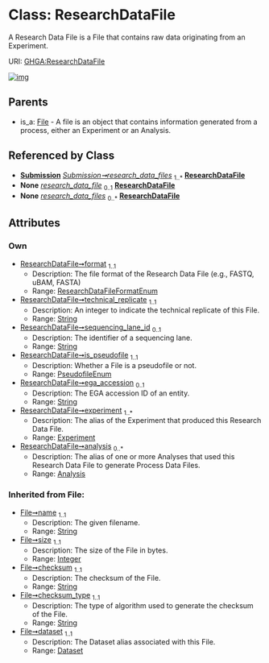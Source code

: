 
# Class: ResearchDataFile


A Research Data File is a File that contains raw data originating from an Experiment.

URI: [GHGA:ResearchDataFile](https://w3id.org/GHGA/ResearchDataFile)


[![img](https://yuml.me/diagram/nofunky;dir:TB/class/[Submission],[Analysis]<analysis%200..*-%20[ResearchDataFile&#124;format:ResearchDataFileFormatEnum;technical_replicate:string;sequencing_lane_id:string%20%3F;is_pseudofile:PseudofileEnum;ega_accession:string%20%3F;name(i):string;size(i):integer;checksum(i):string;checksum_type(i):string;alias(i):string],[Experiment]<experiment%201..*-%20[ResearchDataFile],[Submission]++-%20research_data_files%201..*>[ResearchDataFile],[Submission]-%20research_data_files(i)%200..*>[ResearchDataFile],[File]^-[ResearchDataFile],[File],[Experiment],[Dataset],[Analysis])](https://yuml.me/diagram/nofunky;dir:TB/class/[Submission],[Analysis]<analysis%200..*-%20[ResearchDataFile&#124;format:ResearchDataFileFormatEnum;technical_replicate:string;sequencing_lane_id:string%20%3F;is_pseudofile:PseudofileEnum;ega_accession:string%20%3F;name(i):string;size(i):integer;checksum(i):string;checksum_type(i):string;alias(i):string],[Experiment]<experiment%201..*-%20[ResearchDataFile],[Submission]++-%20research_data_files%201..*>[ResearchDataFile],[Submission]-%20research_data_files(i)%200..*>[ResearchDataFile],[File]^-[ResearchDataFile],[File],[Experiment],[Dataset],[Analysis])

## Parents

 *  is_a: [File](File.md) - A file is an object that contains information generated from a process, either an Experiment or an Analysis.

## Referenced by Class

 *  **[Submission](Submission.md)** *[Submission➞research_data_files](Submission_research_data_files.md)*  <sub>1..\*</sub>  **[ResearchDataFile](ResearchDataFile.md)**
 *  **None** *[research_data_file](research_data_file.md)*  <sub>0..1</sub>  **[ResearchDataFile](ResearchDataFile.md)**
 *  **None** *[research_data_files](research_data_files.md)*  <sub>0..\*</sub>  **[ResearchDataFile](ResearchDataFile.md)**

## Attributes


### Own

 * [ResearchDataFile➞format](ResearchDataFile_format.md)  <sub>1..1</sub>
     * Description: The file format of the Research Data File (e.g., FASTQ, uBAM, FASTA)
     * Range: [ResearchDataFileFormatEnum](ResearchDataFileFormatEnum.md)
 * [ResearchDataFile➞technical_replicate](ResearchDataFile_technical_replicate.md)  <sub>1..1</sub>
     * Description: An integer to indicate the technical replicate of this File.
     * Range: [String](types/String.md)
 * [ResearchDataFile➞sequencing_lane_id](ResearchDataFile_sequencing_lane_id.md)  <sub>0..1</sub>
     * Description: The identifier of a sequencing lane.
     * Range: [String](types/String.md)
 * [ResearchDataFile➞is_pseudofile](ResearchDataFile_is_pseudofile.md)  <sub>1..1</sub>
     * Description: Whether a File is a pseudofile or not.
     * Range: [PseudofileEnum](PseudofileEnum.md)
 * [ResearchDataFile➞ega_accession](ResearchDataFile_ega_accession.md)  <sub>0..1</sub>
     * Description: The EGA accession ID of an entity.
     * Range: [String](types/String.md)
 * [ResearchDataFile➞experiment](ResearchDataFile_experiment.md)  <sub>1..\*</sub>
     * Description: The alias of the Experiment that produced this Research Data File.
     * Range: [Experiment](Experiment.md)
 * [ResearchDataFile➞analysis](ResearchDataFile_analysis.md)  <sub>0..\*</sub>
     * Description: The alias of one or more Analyses that used this Research Data File to generate Process Data Files.
     * Range: [Analysis](Analysis.md)

### Inherited from File:

 * [File➞name](File_name.md)  <sub>1..1</sub>
     * Description: The given filename.
     * Range: [String](types/String.md)
 * [File➞size](File_size.md)  <sub>1..1</sub>
     * Description: The size of the File in bytes.
     * Range: [Integer](types/Integer.md)
 * [File➞checksum](File_checksum.md)  <sub>1..1</sub>
     * Description: The checksum of the File.
     * Range: [String](types/String.md)
 * [File➞checksum_type](File_checksum_type.md)  <sub>1..1</sub>
     * Description: The type of algorithm used to generate the checksum of the File.
     * Range: [String](types/String.md)
 * [File➞dataset](File_dataset.md)  <sub>1..1</sub>
     * Description: The Dataset alias associated with this File.
     * Range: [Dataset](Dataset.md)

